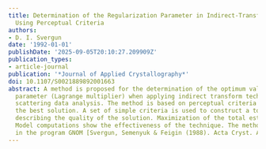 ```yaml
---
title: Determination of the Regularization Parameter in Indirect-Transform Methods
  Using Perceptual Criteria
authors:
- D. I. Svergun
date: '1992-01-01'
publishDate: '2025-09-05T20:10:27.209909Z'
publication_types:
- article-journal
publication: '*Journal of Applied Crystallography*'
doi: 10.1107/S0021889892001663
abstract: A method is proposed for the determination of the optimum value of the regularization
  parameter (Lagrange multiplier) when applying indirect transform techniques in small-angle
  scattering data analysis. The method is based on perceptual criteria of what is
  the best solution. A set of simple criteria is used to construct a total estimate
  describing the quality of the solution. Maximization of the total estimate is straightforward.
  Model computations show the effectiveness of the technique. The method is implemented
  in the program GNOM [Svergun, Semenyuk & Feigin (1988). Acta Cryst. A44, 244-250].
---
```

